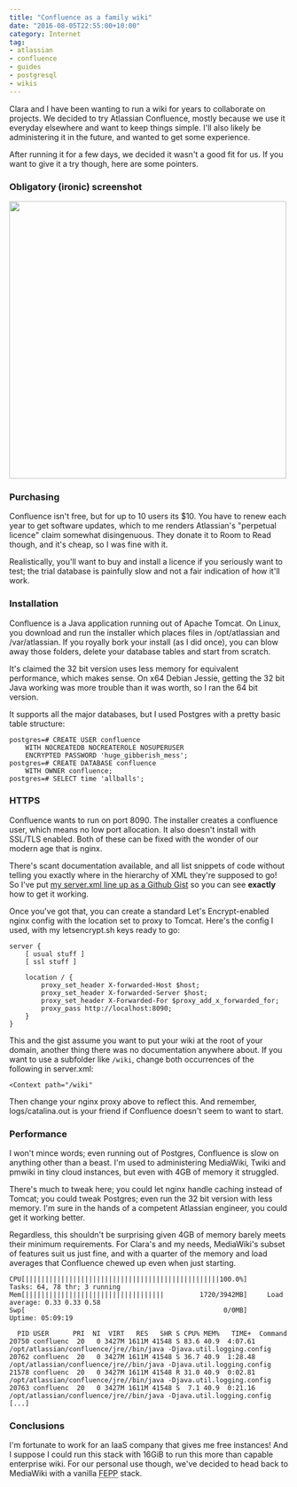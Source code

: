 ```yaml
---
title: "Confluence as a family wiki"
date: "2016-08-05T22:55:00+10:00"
category: Internet
tag:
- atlassian
- confluence
- guides
- postgresql
- wikis
---
```

Clara and I have been wanting to run a wiki for years to collaborate on projects. We decided to try Atlassian Confluence, mostly because we use it everyday elsewhere and want to keep things simple. I'll also likely be administering it in the future, and wanted to get some experience.

After running it for a few days, we decided it wasn't a good fit for us. If you want to give it a try though, here are some pointers.

### Obligatory (ironic) screenshot

<p><img src="https://rubenerd.com/files/2016/confluence-screenshot.png" srcset="https://rubenerd.com/files/2016/confluence-screenshot.png 1x, https://rubenerd.com/files/2016/confluence-screenshot@2x.png 2x" alt="" style="width:500px" /></p>

### Purchasing

Confluence isn't free, but for up to 10 users its $10. You have to renew each year to get software updates, which to me renders Atlassian's "perpetual licence" claim somewhat disingenuous. They donate it to Room to Read though, and it's cheap, so I was fine with it.

Realistically, you'll want to buy and install a licence if you seriously want to test; the trial database is painfully slow and not a fair indication of how it'll work.

### Installation

Confluence is a Java application running out of Apache Tomcat. On Linux, you download and run the installer which places files in /opt/atlassian and /var/atlassian. If you royally bork your install (as I did once), you can blow away those folders, delete your database tables and start from scratch.

It's claimed the 32 bit version uses less memory for equivalent performance, which makes sense. On x64 Debian Jessie, getting the 32 bit Java working was more trouble than it was worth, so I ran the 64 bit version.

It supports all the major databases, but I used Postgres with a pretty basic table structure:

    postgres=# CREATE USER confluence 
        WITH NOCREATEDB NOCREATEROLE NOSUPERUSER 
        ENCRYPTED PASSWORD 'huge_gibberish_mess';
    postgres=# CREATE DATABASE confluence
        WITH OWNER confluence;
    postgres=# SELECT time 'allballs';

### HTTPS

Confluence wants to run on port 8090. The installer creates a confluence user, which means no low port allocation. It also doesn't install with SSL/TLS enabled. Both of these can be fixed with the wonder of our modern age that is nginx.

There's scant documentation available, and all list snippets of code without telling you exactly where in the hierarchy of XML they're supposed to go! So I've put [my server.xml line up as a Github Gist](https://gist.github.com/rubenerd/f53ff757fabf5376fe86f5c30da1cb48) so you can see **exactly** how to get it working.

Once you've got that, you can create a standard Let's Encrypt-enabled nginx config with the location set to proxy to Tomcat. Here's the config I used, with my letsencrypt.sh keys ready to go:

    server {
        [ usual stuff ]
        [ ssl stuff ]

        location / {
            proxy_set_header X-forwarded-Host $host;
            proxy_set_header X-forwarded-Server $host;
            proxy_set_header X-Forwarded-For $proxy_add_x_forwarded_for;
            proxy_pass http://localhost:8090;
        }
    }

This and the gist assume you want to put your wiki at the root of your domain, another thing there was no documentation anywhere about. If you want to use a subfolder like `/wiki`, change both occurrences of the following in server.xml:

    <Context path="/wiki"

Then change your nginx proxy above to reflect this. And remember, logs/catalina.out is your friend if Confluence doesn't seem to want to start.

### Performance

I won't mince words; even running out of Postgres, Confluence is slow on anything other than a beast. I'm used to administering MediaWiki, Twiki and pmwiki in tiny cloud instances, but even with 4GB of memory it struggled.

There's much to tweak here; you could let nginx handle caching instead of Tomcat; you could tweak Postgres; even run the 32 bit version with less memory. I'm sure in the hands of a competent Atlassian engineer, you could get it working better.

Regardless, this shouldn't be surprising given 4GB of memory barely meets their minimum requirements. For Clara's and my needs, MediaWiki's subset of features suit us just fine, and with a quarter of the memory and load averages that Confluence chewed up even when just starting.

    CPU[|||||||||||||||||||||||||||||||||||||||||||||||||100.0%]     Tasks: 64, 78 thr; 3 running
    Mem[|||||||||||||||||||||||||||||||||||         1720/3942MB]     Load average: 0.33 0.33 0.58
    Swp[                                                  0/0MB]     Uptime: 05:09:19

      PID USER      PRI  NI  VIRT   RES   SHR S CPU% MEM%   TIME+  Command
    20750 confluenc  20   0 3427M 1611M 41548 S 83.6 40.9  4:07.61 /opt/atlassian/confluence/jre//bin/java -Djava.util.logging.config
    20762 confluenc  20   0 3427M 1611M 41548 S 36.7 40.9  1:28.48 /opt/atlassian/confluence/jre//bin/java -Djava.util.logging.config
    21578 confluenc  20   0 3427M 1611M 41548 R 31.0 40.9  0:02.81 /opt/atlassian/confluence/jre//bin/java -Djava.util.logging.config
    20763 confluenc  20   0 3427M 1611M 41548 S  7.1 40.9  0:21.16 /opt/atlassian/confluence/jre//bin/java -Djava.util.logging.config
    [...]

### Conclusions

I'm fortunate to work for an IaaS company that gives me free instances! And I suppose I could run this stack with 16GiB to run this more than capable enterprise wiki. For our personal use though, we've decided to head back to MediaWiki with a vanilla <abbr title="FreeBSD nginx Postgres PHP">FEPP</abbr> stack.

